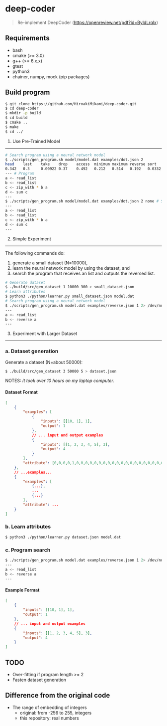 deep-coder
===
> Re-implement DeepCoder (https://openreview.net/pdf?id=ByldLrqlx)


Requirements
---
* bash
* cmake (>= 3.0)
* g++ (>= 6.x.x)
* gtest
* python3
* chainer, numpy, mock (pip packages)

Build program
---
```bash
$ git clone https://github.com/HiroakiMikami/deep-coder.git
$ cd deep-coder
$ mkdir -p build
$ cd build
$ cmake ..
$ make
$ cd ../
```

1. Use Pre-Trained Model
---
```bash
# Search program using a neural network model
$ ./scripts/gen_program.sh model/model.dat examples/dot.json 2
head    last    take    drop    access  minimum maximum reverse sort    sum     map     filter  count   zip_with        scanl1  >0      <0      %2 == 0 %2 == 1 +1      -1   *(-1)    *2      *3      *4      /2      /3      /4      **2     +       -       *       MIN     MAX # The probability of each functions
0.342   0.3     0.00922 0.37    0.492   0.212   0.514   0.192   0.0332  0.109   8.05e-06        0.000323        9.78e-05        0.00831 0.000241        0.00212 0.00347 5.23e-05      2.68e-06        0.00572 0.000305        0.00144 0.00061 0.000862        7.36e-05        0.00197 1.26e-05        0.0703  0.0371  0.84    0.0163  0.145   6.85e-07     6.85e-07 6.85e-07
--- # Program
a <- read_list
b <- read_list
c <- zip_with * b a
d <- sum c
---
$ ./scripts/gen_program.sh model/model.dat examples/dot.json 2 none # Search program without a neural network model
---
a <- read_list
b <- read_list
c <- zip_with * b a
d <- sum c
---
```

2. Simple Experiment
---
The following commands do:
1. generate a small dataset (N=10000),
2. learn the neural network model by using the dataset, and
3. search the program that receives an list and outputs the reversed list.

```bash
# Generate dataset
$ ./build/src/gen_dataset 1 10000 300 > small_dataset.json
# Learn attributes
$ python3 ./python/learner.py small_dataset.json model.dat
# Search program using a neural network model
$ ./scripts/gen_program.sh model.dat examples/reverse.json 1 2> /dev/null
---
a <- read_list
b <- reverse a
---
```

3. Experiment with Larger Dataset
---

### a. Dataset generation
Generate a dataset (N=about 50000):
```bash
$ ./build/src/gen_dataset 3 50000 5 > dataset.json
```

NOTES: *It took over 10 hours on my laptop computer.*

#### Dataset Format
```json
[
    {
        "examples": [
            {
                "inputs": [[10, 1], 1],
                "output": 1
            },
            // ... input and output examples
            {
                "inputs": [[1, 2, 3, 4, 5], 3],
                "output": 4
            }
        ],
        "attribute": [0,0,0,0,1,0,0,0,0,0,0,0,0,0,0,0,0,0,0,0,0,0,0,0,0,0,0,0,0,0,0,0,0,0]
    },
    // ...examples...
    {
        "examples": [
            {...},
            ...
            {...}
        ],
        "attribute": ...
    }
]
```

### b. Learn attributes
```bash
$ python3 ./python/learner.py dataset.json model.dat
```

### c. Program search
```bash
$ ./scripts/gen_program.sh model.dat examples/reverse.json 1 2> /dev/null
---
a <- read_list
b <- reverse a
---
```

#### Example Format
```json
[
    {
        "inputs": [[10, 1], 1],
        "output": 1
    },
    // ... input and output examples
    {
        "inputs": [[1, 2, 3, 4, 5], 3],
        "output": 4
    }
]
```

TODO
---
* Over-fitting if program length >= 2
* Fasten dataset generation

Difference from the original code
---
* The range of embedding of integers
    * original: from -256 to 255, integers
    * this repository: real numbers
